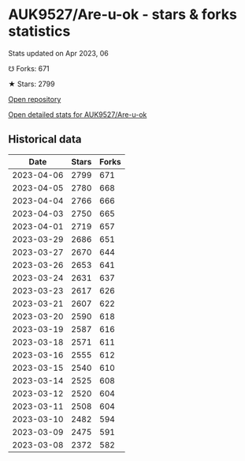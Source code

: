 # AUK9527/Are-u-ok - stars & forks statistics

Stats updated on Apr 2023, 06

☋ Forks: 671

★ Stars: 2799

[Open repository](https://github.com/AUK9527/Are-u-ok)

[Open detailed stats for AUK9527/Are-u-ok](https://reviewgithub.com/rep/AUK9527/Are-u-ok)

## Historical data
| Date | Stars | Forks |
|------|-------|-------|
| 2023-04-06 | 2799 | 671 | 
| 2023-04-05 | 2780 | 668 | 
| 2023-04-04 | 2766 | 666 | 
| 2023-04-03 | 2750 | 665 | 
| 2023-04-01 | 2719 | 657 | 
| 2023-03-29 | 2686 | 651 | 
| 2023-03-27 | 2670 | 644 | 
| 2023-03-26 | 2653 | 641 | 
| 2023-03-24 | 2631 | 637 | 
| 2023-03-23 | 2617 | 626 | 
| 2023-03-21 | 2607 | 622 | 
| 2023-03-20 | 2590 | 618 | 
| 2023-03-19 | 2587 | 616 | 
| 2023-03-18 | 2571 | 611 | 
| 2023-03-16 | 2555 | 612 | 
| 2023-03-15 | 2540 | 610 | 
| 2023-03-14 | 2525 | 608 | 
| 2023-03-12 | 2520 | 604 | 
| 2023-03-11 | 2508 | 604 | 
| 2023-03-10 | 2482 | 594 | 
| 2023-03-09 | 2475 | 591 | 
| 2023-03-08 | 2372 | 582 | 

